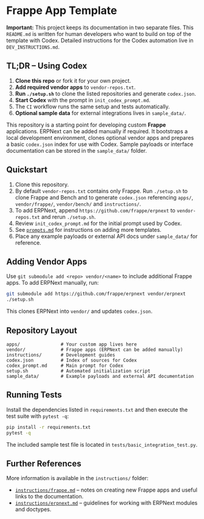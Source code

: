 
# Frappe App Template

**Important:** This project keeps its documentation in two separate files. This
`README.md` is written for human developers who want to build on top of the
template with Codex. Detailed instructions for the Codex automation live in
`DEV_INSTRUCTIONS.md`.

## TL;DR – Using Codex

1. **Clone this repo** or fork it for your own project.
2. **Add required vendor apps** to `vendor-repos.txt`.
3. **Run `./setup.sh`** to clone the listed repositories and generate `codex.json`.
4. **Start Codex** with the prompt in `init_codex_prompt.md`.
5. The `CI` workflow runs the same setup and tests automatically.
6. **Optional sample data** for external integrations lives in `sample_data/`.

This repository is a starting point for developing custom **Frappe** applications. ERPNext can be added manually if required. It bootstraps a local development environment, clones optional vendor apps and prepares a basic `codex.json` index for use with Codex. Sample payloads or interface documentation can be stored in the `sample_data/` folder.

## Quickstart

1. Clone this repository.
2. By default `vendor-repos.txt` contains only Frappe. Run `./setup.sh` to clone
   Frappe and Bench and to generate `codex.json` referencing `apps/`,
   `vendor/frappe/`, `vendor/bench/` and `instructions/`.
3. To add ERPNext, append `https://github.com/frappe/erpnext` to
   `vendor-repos.txt` and rerun `./setup.sh`.
4. Review `init_codex_prompt.md` for the initial prompt used by Codex.
5. See [`prompts.md`](prompts.md) for instructions on adding more templates.
6. Place any example payloads or external API docs under `sample_data/` for
   reference.

## Adding Vendor Apps

Use `git submodule add <repo> vendor/<name>` to include additional Frappe apps.
To add ERPNext manually, run:

```bash
git submodule add https://github.com/frappe/erpnext vendor/erpnext
./setup.sh
```

This clones ERPNext into `vendor/` and updates `codex.json`.

## Repository Layout

```
apps/               # Your custom app lives here
vendor/             # Frappe apps (ERPNext can be added manually)
instructions/       # Development guides
codex.json          # Index of sources for Codex
codex_prompt.md     # Main prompt for Codex
setup.sh            # Automated initialization script
sample_data/        # Example payloads and external API documentation
```

## Running Tests

Install the dependencies listed in `requirements.txt` and then execute the test suite with `pytest -q`:

```bash
pip install -r requirements.txt
pytest -q
```

The included sample test file is located in `tests/basic_integration_test.py`.

## Further References

More information is available in the `instructions/` folder:

- [`instructions/frappe.md`](instructions/frappe.md) – notes on creating new
  Frappe apps and useful links to the documentation.
- [`instructions/erpnext.md`](instructions/erpnext.md) – guidelines for working
  with ERPNext modules and doctypes.
